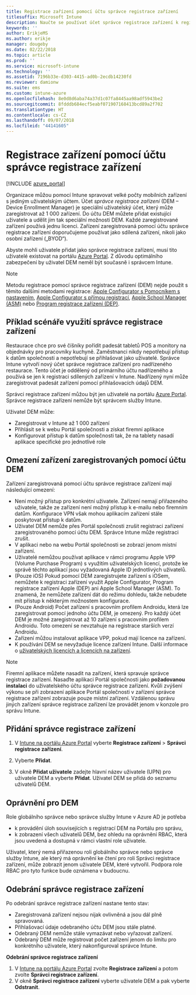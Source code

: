 ```yaml
---
title: Registrace zařízení pomocí účtu správce registrace zařízení
titlesuffix: Microsoft Intune
description: Naučte se používat účet správce registrace zařízení k registraci zařízení v Intune. "
keywords: ''
author: ErikjeMS
ms.author: erikje
manager: dougeby
ms.date: 02/22/2018
ms.topic: article
ms.prod: ''
ms.service: microsoft-intune
ms.technology: ''
ms.assetid: 7196b33e-d303-4415-ad0b-2ecdb14230fd
ms.reviewer: damionw
ms.suite: ems
ms.custom: intune-azure
ms.openlocfilehash: 8e0d8d6aba74a37d1c07fa8445aa98adf5943be2
ms.sourcegitcommit: 8fdddb684ecf5eabf071907168413bcd89a2f702
ms.translationtype: HT
ms.contentlocale: cs-CZ
ms.lasthandoff: 09/07/2018
ms.locfileid: "44141605"
---
```

# <a name="enroll-devices-by-using-a-device-enrollment-manager-account"></a>Registrace zařízení pomocí účtu správce registrace zařízení

[!INCLUDE [azure_portal](./includes/azure_portal.md)]

Organizace můžou pomocí Intune spravovat velké počty mobilních zařízení s jediným uživatelským účtem. Účet *správce registrace zařízení* (DEM – Device Enrollment Manager) je speciální uživatelský účet, který může zaregistrovat až 1 000 zařízení. Do účtu DEM můžete přidat existující uživatele a udělit jim tak speciální možnosti DEM. Každé zaregistrované zařízení používá jednu licenci. Zařízení zaregistrovaná pomocí účtu správce registrace zařízení doporučujeme používat jako sdílená zařízení, nikoli jako osobní zařízení („BYOD“).  

Abyste mohli uživatele přidat jako správce registrace zařízení, musí tito uživatelé existovat na portálu [Azure Portal](https://portal.azure.com). Z důvodu optimálního zabezpečení by uživatel DEM neměl být současně i správcem Intune.

>[!NOTE]
>Metodu registrace pomocí správce registrace zařízení (DEM) nejde použít s těmito dalšími metodami registrace: [Apple Configurator s Pomocníkem s nastavením](apple-configurator-setup-assistant-enroll-ios.md), [Apple Configurator s přímou registrací](apple-configurator-direct-enroll-ios.md), [Apple School Manager (ASM)](apple-school-manager-set-up-ios.md) nebo [Program registrace zařízení (DEP)](device-enrollment-program-enroll-ios.md).

## <a name="example-of-a-device-enrollment-manager-scenario"></a>Příklad scénáře využití správce registrace zařízení

Restaurace chce pro své číšníky pořídit padesát tabletů POS a monitory na objednávky pro pracovníky kuchyně. Zaměstnanci nikdy nepotřebují přístup k datům společnosti a nepotřebují se přihlašovat jako uživatelé. Správce Intune vytvoří nový účet správce registrace zařízení pro nadřízeného restaurace.  Tento účet je oddělený od primárního účtu nadřízeného a používá se jen k registraci sdílených zařízení v Intune. Nadřízený nyní může zaregistrovat padesát zařízení pomocí přihlašovacích údajů DEM.

Správci registrace zařízení můžou být jen uživatelé na portálu [Azure Portal](https://portal.azure.com). Správce registrace zařízení nemůže být správcem služby Intune.

Uživatel DEM může:

-   Zaregistrovat v Intune až 1 000 zařízení
-   Přihlásit se k webu Portál společnosti a získat firemní aplikace
-   Konfigurovat přístup k datům společnosti tak, že na tablety nasadí aplikace specifické pro jednotlivé role

## <a name="limitations-of-devices-that-are-enrolled-with-a-dem-account"></a>Omezení zařízení zaregistrovaných pomocí účtu DEM

Zařízení zaregistrovaná pomocí účtu správce registrace zařízení mají následující omezení:

  - Není možný přístup pro konkrétní uživatele. Zařízení nemají přiřazeného uživatele, takže ze zařízení není možný přístup k e-mailu nebo firemním datům. Konfigurace VPN však mohou aplikacím zařízení stále poskytovat přístup k datům.
  - Uživatel DEM nemůže přes Portál společnosti zrušit registraci zařízení zaregistrovaného pomocí účtu DEM. Správce Intune může registraci zrušit.
  - V aplikaci nebo na webu Portál společnosti se zobrazí jenom místní zařízení.
  - Uživatelé nemůžou používat aplikace v rámci programu Apple VPP (Volume Purchase Program) s využitím uživatelských licencí, protože ke správě těchto aplikací jsou vyžadovaná Apple ID jednotlivých uživatelů.
  - (Pouze iOS) Pokud pomocí DEM zaregistrujete zařízení s iOSem, nemůžete k registraci zařízení využít Apple Configurator, Program registrace zařízení Apple (DEP) ani Apple School Manager (ASM). To znamená, že nemůžete zařízení dát do režimu dohledu, takže nebudete mít přístup k některým možnostem konfigurace.
  - (Pouze Android) Počet zařízení s pracovním profilem Androidu, která lze zaregistrovat pomocí jednoho účtu DEM, je omezený. Pro každý účet DEM je možné zaregistrovat až 10 zařízení s pracovním profilem Androidu. Toto omezení se nevztahuje na registrace starších verzí Androidu.
  - Zařízení můžou instalovat aplikace VPP, pokud mají licence na zařízení.
  - K používání DEM se nevyžaduje licence zařízení Intune. Další informace o [uživatelských licencích a licencích na zařízení](licenses-assign.md#how-user-and-device-licenses-affect-access-to-services).


> [!NOTE]
> Firemní aplikace můžete nasadit na zařízení, která spravuje správce registrace zařízení. Nasaďte aplikaci Portál společnosti jako **požadovanou instalaci** do uživatelského účtu správce registrace zařízení.
> Kvůli zvýšení výkonu se při zobrazení aplikace Portál společnosti v zařízení správce registrace zařízení zobrazuje pouze místní zařízení. Vzdálenou správu jiných zařízení správce registrace zařízení lze provádět jenom v konzole pro správu Intune.


## <a name="add-a-device-enrollment-manager"></a>Přidání správce registrace zařízení

1.  V [Intune na portálu Azure Portal](https://aka.ms/intuneportal) vyberte **Registrace zařízení** > **Správci registrace zařízení**.

2.  Vyberte **Přidat**.

3.  V okně **Přidat uživatele** zadejte hlavní název uživatele (UPN) pro uživatele DEM a vyberte **Přidat**. Uživatel DEM se přidá do seznamu uživatelů DEM.

## <a name="permissions-for-dem"></a>Oprávnění pro DEM

Role globálního správce nebo správce služby Intune v Azure AD je potřeba
- k provádění úloh souvisejících s registrací DEM na Portálu pro správu,
- k zobrazení všech uživatelů DEM, bez ohledu na oprávnění RBAC, která jsou uvedená a dostupná v rámci vlastní role uživatele.

Uživatel, který nemá přiřazenou roli globálního správce nebo správce služby Intune, ale který má oprávnění ke čtení pro roli Správci registrace zařízení, může zobrazit jenom uživatele DEM, které vytvořil. Podpora role RBAC pro tyto funkce bude oznámena v budoucnu.


## <a name="remove-a-device-enrollment-manager"></a>Odebrání správce registrace zařízení

Po odebrání správce registrace zařízení nastane tento stav:

-   Zaregistrovaná zařízení nejsou nijak ovlivněná a jsou dál plně spravovaná.
-   Přihlašovací údaje odebraného účtu DEM jsou stále platné.
-   Odebraný DEM nemůže stále vymazávat nebo vyřazovat zařízení.
-   Odebraný DEM může registrovat počet zařízení jenom do limitu pro konkrétního uživatele, který nakonfiguroval správce Intune.

**Odebrání správce registrace zařízení**

1. V [Intune na portálu Azure Portal](https://aka.ms/intuneportal) zvolte **Registrace zařízení** a potom zvolte **Správci registrace zařízení**.
2. V okně **Správci registrace zařízení** vyberte uživatele DEM a pak vyberte **Odstranit**.

